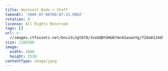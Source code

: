 ```yaml
---
title: Hochzeit Bodo + Steff
takenAt: '2005-07-06T08:07:31.000Z'
rotation: 0
license: All Rights Reserved
tags: []
url: >-
  //images.ctfassets.net/bncv3c2gt878/3soGQBtbHU67mn42aownYg/f2da0124d965c7ec849184ecce626579/hochzeit-bodo--steff_4559743735_o
size: 1188286
image:
  width: 2048
  height: 1536
contentType: image/jpeg
---
```


